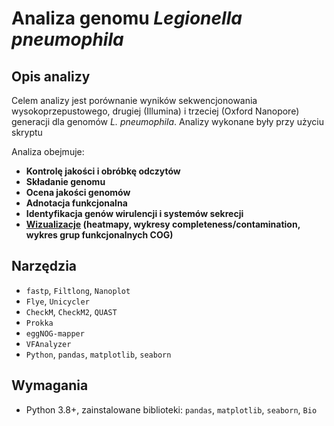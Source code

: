 # Analiza genomu *Legionella pneumophila*

## Opis analizy
Celem analizy jest porównanie wyników sekwencjonowania wysokoprzepustowego, drugiej (Illumina) i trzeciej (Oxford Nanopore) generacji dla genomów *L. pneumophila*. Analizy wykonane były przy użyciu skryptu

Analiza obejmuje:

- **Kontrolę jakości i obróbkę odczytów**
- **Składanie genomu**
- **Ocena jakości genomów**
- **Adnotacja funkcjonalna**
- **Identyfikacja genów wirulencji i systemów sekrecji**
- **[Wizualizacje](./Wizualizacje/) (heatmapy, wykresy completeness/contamination, wykres grup funkcjonalnych COG)**

## Narzędzia
- `fastp`, `Filtlong`, `Nanoplot`
- `Flye`, `Unicycler`
- `CheckM`, `CheckM2`, `QUAST`
- `Prokka`
- `eggNOG-mapper`
- `VFAnalyzer`
- `Python`, `pandas`, `matplotlib`, `seaborn`


## Wymagania
- Python 3.8+, zainstalowane biblioteki: `pandas`, `matplotlib`, `seaborn`, `Bio`


